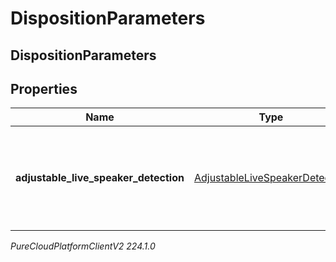 # DispositionParameters

## DispositionParameters

## Properties

|Name | Type | Description | Notes|
|------------ | ------------- | ------------- | -------------|
| **adjustable_live_speaker_detection** | [AdjustableLiveSpeakerDetection](AdjustableLiveSpeakerDetection) | ALSD evaluation inputs and output (isPersonalLikely) of the ALSD detector the last time it ran on the call (could be multiple times) | [optional] |



_PureCloudPlatformClientV2 224.1.0_
